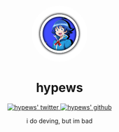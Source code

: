 <p align="center">
    <img style="border-radius: 100px" width="128" height="128" src="https://github.com/hypewsthedev/hypewsthedev/blob/main/new%20pfp.png?size=4000">
</p>

<h1 align="center">hypews</h1>

<p align="center">
  <a href="https://twitter.com/hyqrogen">
    <img alt="hypews' twitter" width="22px" src="https://cdn.jsdelivr.net/npm/simple-icons@v3/icons/twitter.svg" />
  </a>

  <a href="https://github.com/hypewsthedev">
    <img alt="hypews' github" width="22px" src="https://cdn.jsdelivr.net/npm/simple-icons@v3/icons/github.svg" />
  </a>

<br/>

<p align="center">
    i do deving, but im bad
</p>


